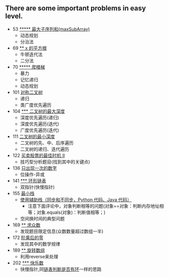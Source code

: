 There are some important problems in easy level.
--------------

- 53 [***** 最大子序列和(maxSubArray)](/src/_java/easy/MaximumSubarray.java)
    - 动态规划
    - 分治法
- 69 [** x 的平方根](/src/_java/easy/Sqrtofx.java)
    - 牛顿迭代法
    - 二分法
- 70 [***** 爬楼梯](/src/_java/easy/ClimbingStairs.java)
    - 暴力
    - 记忆递归
    - 动态规划
- 101 [对称二叉树](/src/_java/easy/SymmetricTree.java)
    - 递归
    - 类广度优先遍历
- 104 [*** 二叉树的最大深度](/src/_java/easy/MaximumDepthofBinaryTree.java)
    - 深度优先遍历(递归)
    - 深度优先遍历(迭代)
    - 广度优先遍历(迭代)
- 111 [二叉树的最小深度](/src/_java/easy/MinimumDepthofBinaryTree.java)
    - 二叉树的先、中、后序遍历
    - 二叉树的递归、迭代遍历
- 122 [买卖股票的最佳时机 II](/src/_java/easy/BestTimetoBuyandSellStock_II.java)
    - 技巧型分析题目(找到其中的关键点)
- 136 [只出现一次的数字](/src/_java/easy/SingleNumber.java)
    - 位操作-异或
- 141 [*** 环形链表](/src/_java/easy/LinkedListCycle.java)
    - 双指针(快慢指针)
- 155 [最小栈](/src/_java/easy/MinStack.java)
    - [使用辅助栈（同步和不同步，Python 代码、Java 代码）](https://leetcode-cn.com/problems/min-stack/solution/shi-yong-fu-zhu-zhan-tong-bu-he-bu-tong-bu-python-/)
        - 注意下面评论中，对象判断相等的问题(对象==对象：判断内存地址相等；对象.equals(对象)：判断值相等；)
    - 空间换时间的典型问题
- 169 [** 求众数](/src/_java/easy/MajorityElement.java)
    - 发现题目限定信息(众数数量超过数组一半)
- 172 [阶乘后的零](/src/_java/easy/FactorialTrailingZeroes.java)
    - 发现其中的数学规律
- 189 [** 旋转数组](/src/_java/easy/RotateArray.java)
    - 利用reverse来处理
- 202 [*** 快乐数](/src/_java/easy/HappyNumber.java)
    - 快慢指针,同[链表判断是否有环](https://leetcode-cn.com/problems/linked-list-cycle/)一样的思路

